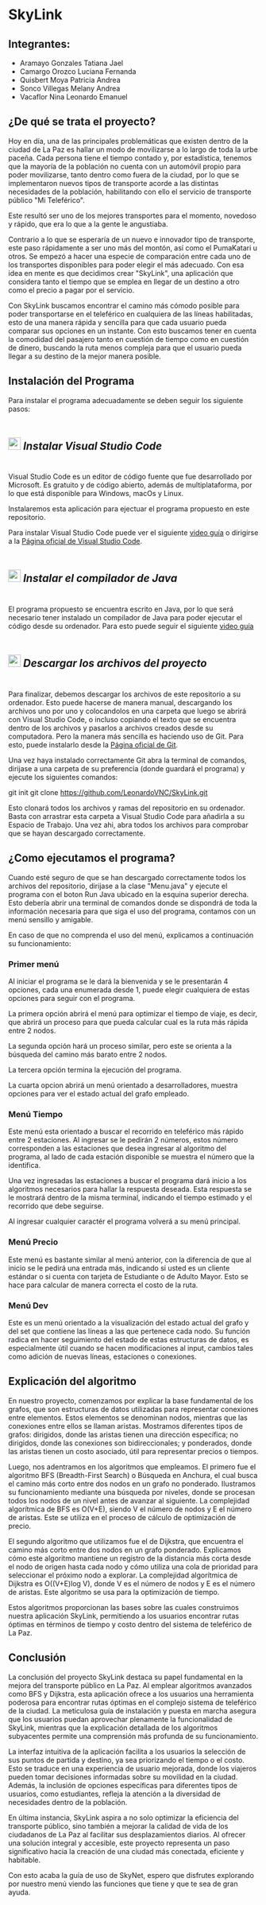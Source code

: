 # SkyLink
## Integrantes:
- Aramayo Gonzales Tatiana Jael
- Camargo Orozco Luciana Fernanda
- Quisbert Moya Patricia Andrea
- Sonco Villegas Melany Andrea
- Vacaflor Nina Leonardo Emanuel
## ¿De qué se trata el proyecto? 
Hoy en día, una de las principales problemáticas que existen dentro de la ciudad de La Paz es hallar un modo de movilizarse a lo largo de toda la urbe paceña. Cada persona tiene el tiempo contado y, por estadística, tenemos que la mayoría de la población no cuenta con un automóvil propio para poder movilizarse, tanto dentro como fuera de la ciudad, por lo que se implementaron nuevos tipos de transporte acorde a las distintas necesidades de la población, habilitando con ello el servicio de transporte público "Mi Teleférico".

Este resultó ser uno de los mejores transportes para el momento, novedoso y rápido, que era lo que a la gente le angustiaba. 

Contrario a lo que se esperaría de un nuevo e innovador tipo de transporte, este paso rápidamente a ser uno más del montón, así como el PumaKatari u otros. Se empezó a hacer una especie de comparación entre cada uno de los transportes disponibles para poder elegir el más adecuado. Con esa idea en mente es que decidimos crear "SkyLink", una aplicación que considera tanto el tiempo que se emplea en llegar de un destino a otro como el precio a pagar por el servicio. 

Con SkyLink buscamos encontrar el camino más cómodo posible para poder transportarse en el teleférico en cualquiera de las líneas habilitadas, esto de una manera rápida y sencilla para que cada usuario pueda comparar sus opciones en un instante. Con esto buscamos tener en cuenta la comodidad del pasajero tanto en cuestión de tiempo como en cuestión de dinero, buscando la ruta menos compleja para que el usuario pueda llegar a su destino de la mejor manera posible.


## Instalación del Programa
Para instalar el programa adecuadamente se deben seguir los siguiente pasos:

#####  <summary><h2 style="display: inline-block"><img src="https://images-wixmp-ed30a86b8c4ca887773594c2.wixmp.com/f/217d5ea0-623d-40b1-9b31-027b904a5f15/ddjrgww-846ce429-3b0d-4ad8-bf6d-ac52dfe48201.png?token=eyJ0eXAiOiJKV1QiLCJhbGciOiJIUzI1NiJ9.eyJzdWIiOiJ1cm46YXBwOjdlMGQxODg5ODIyNjQzNzNhNWYwZDQxNWVhMGQyNmUwIiwiaXNzIjoidXJuOmFwcDo3ZTBkMTg4OTgyMjY0MzczYTVmMGQ0MTVlYTBkMjZlMCIsIm9iaiI6W1t7InBhdGgiOiJcL2ZcLzIxN2Q1ZWEwLTYyM2QtNDBiMS05YjMxLTAyN2I5MDRhNWYxNVwvZGRqcmd3dy04NDZjZTQyOS0zYjBkLTRhZDgtYmY2ZC1hYzUyZGZlNDgyMDEucG5nIn1dXSwiYXVkIjpbInVybjpzZXJ2aWNlOmZpbGUuZG93bmxvYWQiXX0.G0SE64OMLNEGI8vXb21JRl13RMfER1VP8Kh2Ig3oJaQ" width=25px>  Instalar Visual Studio Code</h2></summary>
Visual Studio Code es un editor de código fuente que fue desarrollado por Microsoft. Es gratuito y de código abierto, además de multiplataforma, por lo que está disponible para Windows, macOs y Linux.

Instalaremos esta aplicación para ejectuar el programa propuesto en este repositorio.

Para instalar Visual Studio Code puede ver el siguiente [video guía](https://youtu.be/X_Z7d04x9-E?si=_RdSWXTya-nPbU4I) o dirigirse a la [Página oficial de Visual Studio Code](https://code.visualstudio.com/).

#####  <summary><h2 style="display: inline-block"><img src="https://cdn.iconscout.com/icon/free/png-256/free-java-23-225999.png" width=25px>  Instalar el compilador de Java </h2></summary>  
El programa propuesto se encuentra escrito en Java, por lo que será necesario tener instalado un compilador de Java para poder ejecutar el código desde su ordenador. Para esto puede seguir el siguiente [video guía](https://www.youtube.com/watch?v=5voE8tvtVV8)

#####  <summary><h2 style="display: inline-block"><img src="https://w7.pngwing.com/pngs/293/108/png-transparent-computer-icons-document-management-system-document-file-format-directory-others-miscellaneous-purple-text.png" width=25px>  Descargar los archivos del proyecto </h2></summary> 
Para finalizar, debemos descargar los archivos de este repositorio a su ordenador. Esto puede hacerse de manera manual, descargando los archivos uno por uno y colocandolos en una carpeta que luego se abrirá con Visual Studio Code, o incluso copiando el texto que se encuentra dentro de los archivos y pasarlos a archivos creados desde su computadora. Pero la manera más sencilla es haciendo uso de Git. Para esto, puede instalarlo desde la [Página oficial de Git](https://git-scm.com/).

Una vez haya instalado correctamente Git abra la terminal de comandos, dirijase a una carpeta de su preferencia (donde guardará el programa) y ejecute los siguientes comandos:

git init
git clone https://github.com/LeonardoVNC/SkyLink.git

Esto clonará todos los archivos y ramas del repositorio en su ordenador. Basta con arrastrar esta carpeta a Visual Studio Code para añadirla a su Espacio de Trabajo. Una vez ahi, abra todos los archivos para comprobar que se hayan descargado correctamente. 
## ¿Como ejecutamos el programa?
Cuando esté seguro de que se han descargado correctamente todos los archivos del repositorio, dirijase a la clase "Menu.java" y ejecute el programa con el boton Run Java ubicado en la esquina superior derecha. Esto debería abrir una terminal de comandos donde se dispondrá de toda la información necesaria para que siga el uso del programa, contamos con un menú sensillo y amigable.

En caso de que no comprenda el uso del menú, explicamos a continuación su funcionamiento:
### Primer menú
Al iniciar el programa se le dará la bienvenida y se le presentarán 4 opciones, cada una enumerada desde 1, puede elegir cualquiera de estas opciones para seguir con el programa. 

La primera opción abrirá el menú para optimizar el tiempo de viaje, es decir, que abrirá un proceso para que pueda calcular cual es la ruta más rápida entre 2 nodos.

La segunda opción hará un proceso similar, pero este se orienta a la búsqueda del camino más barato entre 2 nodos.

La tercera opción termina la ejecución del programa.

La cuarta opcion abrirá un menú orientado a desarrolladores, muestra opciones para ver el estado actual del grafo empleado.
### Menú Tiempo
Este menú esta orientado a buscar el recorrido en teleférico más rápido entre 2 estaciones. Al ingresar se le pedirán 2 números, estos número corresponden a las estaciones que desea ingresar al algoritmo del programa, al lado de cada estación disponible se muestra el número que la identifica.

Una vez ingresadas las estaciones a buscar el programa dará inicio a los algoritmos necesarios para hallar la respuesta deseada. Esta respuesta se le mostrará dentro de la misma terminal, indicando el tiempo estimado y el recorrido que debe seguirse.

Al ingresar cualquier caractér el programa volverá a su menú principal.
### Menú Precio 
Este menú es bastante similar al menú anterior, con la diferencia de que al inicio se le pedirá una entrada más, indicando si usted es un cliente estándar o si cuenta con tarjeta de Estudiante o de Adulto Mayor. Esto se hace para calcular de manera correcta el costo de la ruta.
### Menú Dev
Este es un menú orientado a la visualización del estado actual del grafo y del set que contiene las líneas a las que pertenece cada nodo. Su función radica en hacer seguimiento del estado de estas estructuras de datos, es especialmente útil cuando se hacen modificaciones al input, cambios tales como adición de nuevas líneas, estaciones o conexiones.
## Explicación del algoritmo
En nuestro proyecto, comenzamos por explicar la base fundamental de los grafos, que son estructuras de datos utilizadas para representar conexiones entre elementos. Estos elementos se denominan nodos, mientras que las conexiones entre ellos se llaman aristas. Mostramos diferentes tipos de grafos: dirigidos, donde las aristas tienen una dirección específica; no dirigidos, donde las conexiones son bidireccionales; y ponderados, donde las aristas tienen un costo asociado, útil para representar precios o tiempos.

Luego, nos adentramos en los algoritmos que empleamos. El primero fue el algoritmo BFS (Breadth-First Search) o Búsqueda en Anchura, el cual busca el camino más corto entre dos nodos en un grafo no ponderado. Ilustramos su funcionamiento mediante una búsqueda por niveles, donde se procesan todos los nodos de un nivel antes de avanzar al siguiente. La complejidad algorítmica de BFS es O(V+E), siendo V el número de nodos y E el número de aristas. Este se utiliza en el proceso de cálculo de optimización de precio.

El segundo algoritmo que utilizamos fue el de Dijkstra, que encuentra el camino más corto entre dos nodos en un grafo ponderado. Explicamos cómo este algoritmo mantiene un registro de la distancia más corta desde el nodo de origen hasta cada nodo y cómo utiliza una cola de prioridad para seleccionar el próximo nodo a explorar. La complejidad algorítmica de Dijkstra es O((V+E)log V), donde V es el número de nodos y E es el número de aristas. Este algoritmo se usa para la optimización de tiempo.

Estos algoritmos proporcionan las bases sobre las cuales construimos nuestra aplicación SkyLink, permitiendo a los usuarios encontrar rutas óptimas en términos de tiempo y costo dentro del sistema de teleférico de La Paz.
## Conclusión
La conclusión del proyecto SkyLink destaca su papel fundamental en la mejora del transporte público en La Paz. Al emplear algoritmos avanzados como BFS y Dijkstra, esta aplicación ofrece a los usuarios una herramienta poderosa para encontrar rutas óptimas en el complejo sistema de teleférico de la ciudad. La meticulosa guía de instalación y puesta en marcha asegura que los usuarios puedan aprovechar plenamente la funcionalidad de SkyLink, mientras que la explicación detallada de los algoritmos subyacentes permite una comprensión más profunda de su funcionamiento.

La interfaz intuitiva de la aplicación facilita a los usuarios la selección de sus puntos de partida y destino, ya sea priorizando el tiempo o el costo. Esto se traduce en una experiencia de usuario mejorada, donde los viajeros pueden tomar decisiones informadas sobre su movilidad en la ciudad. Además, la inclusión de opciones específicas para diferentes tipos de usuarios, como estudiantes, refleja la atención a la diversidad de necesidades dentro de la población.

En última instancia, SkyLink aspira a no solo optimizar la eficiencia del transporte público, sino también a mejorar la calidad de vida de los ciudadanos de La Paz al facilitar sus desplazamientos diarios. Al ofrecer una solución integral y accesible, este proyecto representa un paso significativo hacia la creación de una ciudad más conectada, eficiente y habitable.

Con esto acaba la guía de uso de SkyNet, espero que disfrutes explorando por nuestro menú viendo las funciones que tiene y que te sea de gran ayuda.
